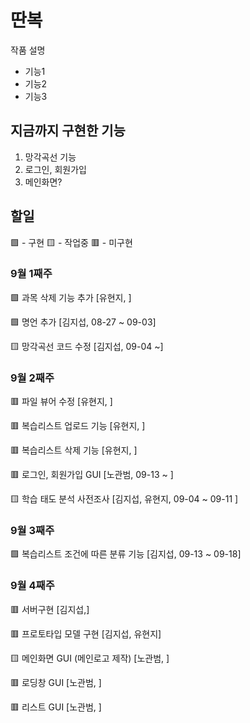 # 딴복
작품 설명
* 기능1
* 기능2
* 기능3


## 지금까지 구현한 기능
1. 망각곡선 기능
2. 로그인, 회원가입
3. 메인화면?

## 할일
🟩 - 구현 🟨 - 작업중 🟥 - 미구현

### 9월 1째주 

🟩 과목 삭제 기능 추가 [유현지, ]

🟩 명언 추가 [김지섭, 08-27 ~ 09-03]

🟨 망각곡선 코드 수정 [김지섭, 09-04 ~]


### 9월 2째주

🟥 파일 뷰어 수정 [유현지, ]

🟥 복습리스트 업로드 기능 [유현지, ]

🟥 복습리스트 삭제 기능 [유현지, ]

🟥 로그인, 회원가입 GUI [노관범, 09-13 ~ ]

🟨 학습 태도 분석 사전조사 [김지섭, 유현지, 09-04 ~ 09-11 ]

### 9월 3째주

🟩 복습리스트 조건에 따른 분류 기능 [김지섭, 09-13 ~ 09-18]

### 9월 4째주

🟥 서버구현 [김지섭,]

🟥 프로토타입 모델 구현 [김지섭, 유현지]

🟨 메인화면 GUI (메인로고 제작) [노관범, ]

🟥 로딩창 GUI [노관범, ]

🟥 리스트 GUI [노관범, ]

